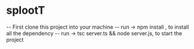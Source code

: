 # splootT

-- First clone this project into your machine
-- run -> npm install , to install all the dependency
-- run -> tsc server.ts && node server.js, to start the project
